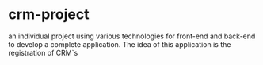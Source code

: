 # crm-project
an individual project using various technologies for front-end and back-end to develop a complete application. The idea of this application is the registration of CRM`s
